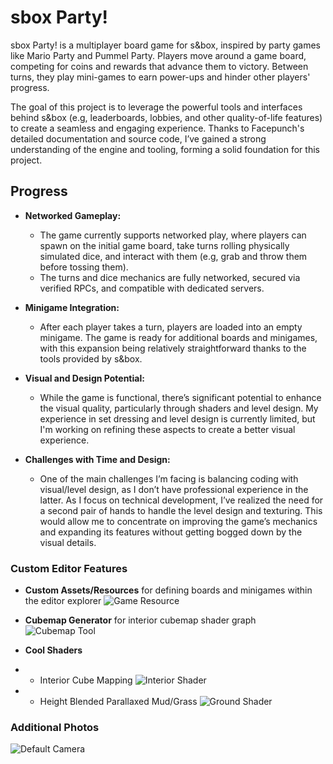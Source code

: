 # sbox Party!
sbox Party! is a multiplayer board game for s&box, inspired by party games like Mario Party and Pummel Party. Players move around a game board, competing for coins and rewards that advance them to victory. Between turns, they play mini-games to earn power-ups and hinder other players' progress.

The goal of this project is to leverage the powerful tools and interfaces behind s&box (e.g, leaderboards, lobbies, and other quality-of-life features) to create a seamless and engaging experience. Thanks to Facepunch's detailed documentation and source code, I’ve gained a strong understanding of the engine and tooling, forming a solid foundation for this project.

## Progress
- **Networked Gameplay:**
  - The game currently supports networked play, where players can spawn on the initial game board, take turns rolling physically simulated dice, and interact with them (e.g, grab and throw them before tossing them).
  - The turns and dice mechanics are fully networked, secured via verified RPCs, and compatible with dedicated servers.

- **Minigame Integration:**
  - After each player takes a turn, players are loaded into an empty minigame. The game is ready for additional boards and minigames, with this expansion being relatively straightforward thanks to the tools provided by s&box.

- **Visual and Design Potential:**
  - While the game is functional, there’s significant potential to enhance the visual quality, particularly through shaders and level design. My experience in set dressing and level design is currently limited, but I'm working on refining these aspects to create a better visual experience.

- **Challenges with Time and Design:**
  - One of the main challenges I’m facing is balancing coding with visual/level design, as I don’t have professional experience in the latter. As I focus on technical development, I’ve realized the need for a second pair of hands to handle the level design and texturing. This would allow me to concentrate on improving the game’s mechanics and expanding its features without getting bogged down by the visual details.

### Custom Editor Features
- **Custom Assets/Resources** for defining boards and minigames within the editor explorer
![Game Resource](https://github.com/user-attachments/assets/6a70c2c5-204a-4fe8-ac6d-c2af3c957398)

- **Cubemap Generator** for interior cubemap shader graph
![Cubemap Tool](https://github.com/user-attachments/assets/2d56c1a4-dd45-4555-b460-b22b2ea6821f)

- **Cool Shaders**
- - Interior Cube Mapping
![Interior Shader](https://github.com/user-attachments/assets/4fdfaa43-b99f-4bb1-b3d2-bb27629bf918)

- - Height Blended Parallaxed Mud/Grass
![Ground Shader](https://github.com/user-attachments/assets/00942c71-c4f9-4426-9814-7d2bc4510589)


### Additional Photos
![Default Camera](https://github.com/user-attachments/assets/ecfe1a0a-1b2b-43ef-8991-358566b555be)
